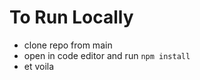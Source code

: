 # To Run Locally

-   clone repo from main
-   open in code editor and run `npm install`
-   et voila
